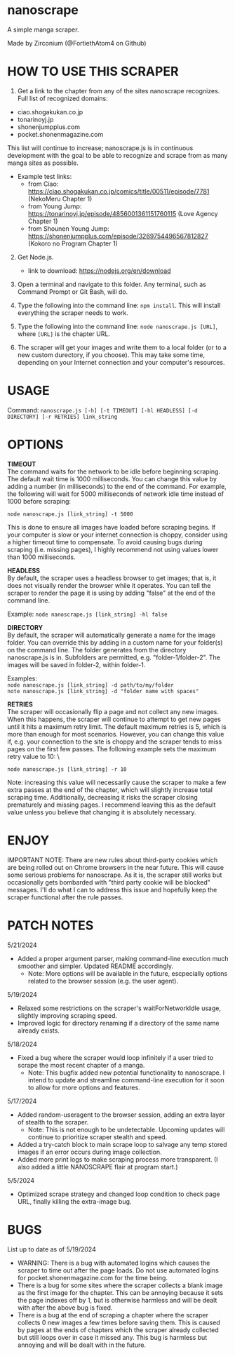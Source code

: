 # nanoscrape

A simple manga scraper.

Made by Zirconium (@FortiethAtom4 on Github)

# HOW TO USE THIS SCRAPER

1. Get a link to the chapter from any of the sites nanoscrape recognizes. \
Full list of recognized domains:
- ciao.shogakukan.co.jp
- tonarinoyj.jp
- shonenjumpplus.com
- pocket.shonenmagazine.com

This list will continue to increase; nanoscrape.js is in continuous development with the goal to be able to recognize and scrape from as many manga sites as possible.

- Example test links:
    - from Ciao: https://ciao.shogakukan.co.jp/comics/title/00511/episode/7781 (NekoMeru Chapter 1)
    - from Young Jump: https://tonarinoyj.jp/episode/4856001361151760115 (Love Agency Chapter 1)
    - from Shounen Young Jump: https://shonenjumpplus.com/episode/3269754496567812827 (Kokoro no Program Chapter 1)

2. Get Node.js.
    - link to download: https://nodejs.org/en/download

3. Open a terminal and navigate to this folder. Any terminal, such as Command Prompt or Git Bash, will do.

4. Type the following into the command line: `npm install`. This will install everything the scraper needs to work.

5. Type the following into the command line: `node nanoscrape.js [URL]`, where `[URL]` is the chapter URL.

6. The scraper will get your images and write them to a local folder (or to a new custom durectory, if you choose). This may take some time, depending on your Internet connection and your computer's resources.

# USAGE

Command: `nanoscrape.js [-h] [-t TIMEOUT] [-hl HEADLESS] [-d DIRECTORY] [-r RETRIES] link_string`

# OPTIONS

**TIMEOUT** \
The command waits for the network to be idle before beginning scraping. The default wait time is 1000 milliseconds. You can change this value by adding a number (in milliseconds) to the end of the command. For example, the following will wait for 5000 milliseconds of network idle time instead of 1000 before scraping:

`node nanoscrape.js [link_string] -t 5000`

This is done to ensure all images have loaded before scraping begins. If your computer is slow or your internet connection is choppy, consider using a higher timeout time to compensate. To avoid causing bugs during scraping (i.e. missing pages), I highly recommend not using values lower than 1000 milliseconds.

**HEADLESS** \
By default, the scraper uses a headless browser to get images; that is, it does not visually render the browser while it operates. You can tell the scraper to render the page it is using by adding "false" at the end of the command line.

Example: `node nanoscrape.js [link_string] -hl false`

**DIRECTORY** \
By default, the scraper will automatically generate a name for the image folder. You can override this by adding in a custom name for your folder(s) on the command line. The folder generates from the directory nanoscrape.js is in. Subfolders are permitted, e.g. "folder-1/folder-2". The images will be saved in folder-2, within folder-1. 

Examples: \
`node nanoscrape.js [link_string] -d path/to/my/folder`\
`note nanoscrape.js [link_string] -d "folder name with spaces"`

**RETRIES** \
The scraper will occasionally flip a page and not collect any new images. When this happens, the scraper will continue to attempt to get new pages until it hits a maximum retry limit. The default maximum retries is 5, which is more than enough for most scenarios. However, you can change this value if, e.g. your connection to the site is choppy and the scraper tends to miss pages on the first few passes. The following example sets the maximum retry value to 10: \

 `node nanoscrape.js [link_string] -r 10`

 Note: increasing this value will necessarily cause the scraper to make a few extra passes at the end of the chapter, which will slightly increase total scraping time. Additionally, decreasing it risks the scraper closing prematurely and missing pages. I recommend leaving this as the default value unless you believe that changing it is absolutely necessary. 

# ENJOY

IMPORTANT NOTE: There are new rules about third-party cookies which are being rolled out on Chrome browsers in the near future. This will cause some serious problems for nanoscrape. As it is, the scraper still works but occasionally gets bombarded with "third party cookie will be blocked" messages. I'll do what I can to address this issue and hopefully keep the scraper functional after the rule passes.

# PATCH NOTES

5/21/2024
- Added a proper argument parser, making command-line execution much smoother and simpler. Updated README accordingly.
    - Note: More options will be available in the future, escpecially options related to the browser session (e.g. the user agent).

5/19/2024
- Relaxed some restrictions on the scraper's waitForNetworkIdle usage, slightly improving scraping speed.
- Improved logic for directory renaming if a directory of the same name already exists.

5/18/2024
- Fixed a bug where the scraper would loop infinitely if a user tried to scrape the most recent chapter of a manga.
    - Note: This bugfix added new potential functionality to nanoscrape. I intend to update and streamline command-line
    execution for it soon to allow for more options and features. 

5/17/2024
- Added random-useragent to the browser session, adding an extra layer of stealth to the scraper.
    - Note: This is not enough to be undetectable. Upcoming updates will continue to prioritize scraper stealth and speed. 
- Added a try-catch block to main scrape loop to salvage any temp stored images if an error occurs during image collection.
- Added more print logs to make scraping process more transparent. (I also added a little NANOSCRAPE flair at program start.)

5/5/2024
- Optimized scrape strategy and changed loop condition to check page URL, finally killing the extra-image bug.

# BUGS

List up to date as of 5/19/2024
- WARNING: There is a bug with automated logins which causes the scraper to time out after the page loads. Do not use automated logins for pocket.shonenmagazine.com for the time being.
- There is a bug for some sites where the scraper collects a blank image as the first image for the chapter. This can be annoying because it sets the page indexes off by 1, but is otherwise harmless and will be dealt with after the above bug is fixed.
- There is a bug at the end of scraping a chapter where the scraper collects 0 new images a few times before saving them. This is caused by pages at the ends of chapters which the scraper already collected but still loops over in case it missed any. This bug is harmless but annoying and will be dealt with in the future.
